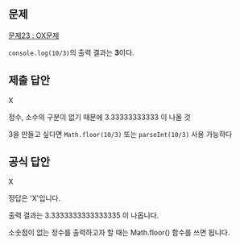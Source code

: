 ## 문제

[문제23 : OX문제](https://www.notion.so/23-OX-f0a0a6971b1b4a76a7430e0ff128e515)

`console.log(10/3)`의 출력 결과는 **3**이다.

## 제출 답안

X

정수, 소수의 구분이 없기 때문에 3.33333333333 이 나올 것

3을 만들고 싶다면 `Math.floor(10/3)` 또는 `parseInt(10/3)` 사용 가능하다

## 공식 답안

X

정답은 'X'입니다.

출력 결과는 3.3333333333333335 이 나옵니다.

소숫점이 없는 정수를 출력하고자 할 때는 Math.floor() 함수를 쓰면 됩니다.
